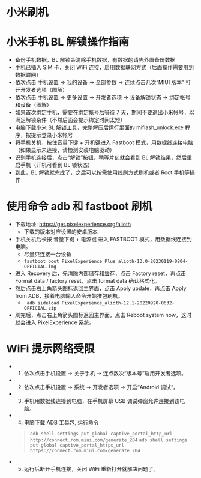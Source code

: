 # 小米刷机

# 小米手机 BL 解锁操作指南

- 备份手机数据，BL 解锁会清除手机数据，有数据的请先外置备份数据
- 手机已插入 SIM 卡，关闭 WiFi 连接，启用数据联网方式（后面操作需要用到数据联网）
- 依次点击 手机设置 -> 我的设备 -> 全部参数 -> 连续点击几次“MIUI 版本” 打开开发者选项（图解）
- 依次点击 手机设置 -> 更多设置 -> 开发者选项 -> 设备解锁状态 -> 绑定帐号和设备（图解）
- 如果首次绑定手机，需要在绑定帐号后等待 7 天，期间不要退出小米帐号，以满足解锁条件（不然后面会提示绑定时间太短）
- 电脑下载小米 BL [解锁工具](https://www.miui.com/unlock/index.html)，完整解压后运行里面的 miflash_unlock.exe 程序，按提示登录小米帐号
- 将手机关机，按住音量下键 + 开机键进入 Fastboot 模式，用数据线连接电脑（如果显示未连接，请检测安装电脑驱动）
- 识别手机连接后，点击“解锁”按钮，稍等片刻就会看到 BL 解锁结果，然后重启手机（开机可看到 BL 锁状态）
- 到此，BL 解锁就完成了，之后可以按需使用线刷方式刷机或者 Root 手机等操作

# 使用命令 adb 和 fastboot 刷机

- 下载地址: https://get.pixelexperience.org/alioth
  - 下载的版本对应设置的安卓版本
- 手机关机后长按 音量下键 + 电源键 进入 FASTBOOT 模式，用数据线连接到电脑。
  - 尽量只连接一台设备
  * `fastboot boot PixelExperience_Plus_alioth-13.0-20230119-0804-OFFICIAL.img`
- 进入 Recovery 后，先清除内部储存和缓存，点击 Factory reset，再点击 Format data / factory reset，点击 format data 确认格式化。
- 然后点击右上角箭头图标返回主界面，点击 Apply update，再点击 Apply from ADB，接着电脑输入命令开始推包刷机。
  * ` adb sideload PixelExperience_alioth-12.1-20220920-0632-OFFICIAL.zip`
- 刷完后，点击右上角箭头图标返回主界面，点击 Reboot system now，这时就会进入 PixelExperience 系统。

#  WiFi 提示网络受限

- 1.  依次点击手机设置 -> 关于手机 -> 连点数次“版本号”启用开发者选项。
- 2.  依次点击手机设置 -> 系统 -> 开发者选项 -> 开启“Android 调试”。
- 3.  手机用数据线连接到电脑，在手机屏幕 USB 调试弹窗允许连接到该电脑。
- 4.  电脑下载 ADB 工具包, 运行命令
  > `adb shell settings put global captive_portal_http_url http://connect.rom.miui.com/generate_204`
  > `adb shell settings put global captive_portal_https_url https://connect.rom.miui.com/generate_204`
- 5.  运行后断开手机连接，关闭 WiFi 重新打开就解决问题了。
